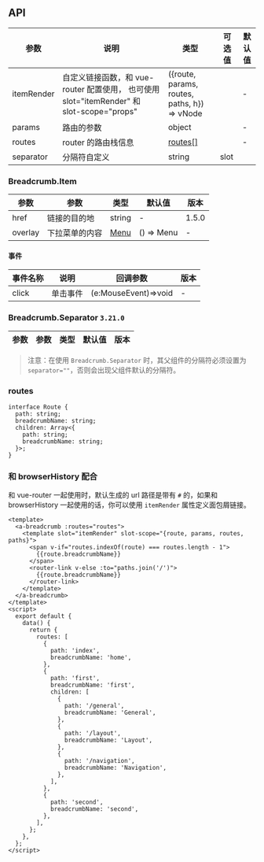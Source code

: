 ## API

| 参数 | 说明 | 类型 | 可选值 | 默认值 |
| --- | --- | --- | --- | --- |
| itemRender | 自定义链接函数，和 vue-router 配置使用， 也可使用 slot="itemRender" 和 slot-scope="props" | ({route, params, routes, paths, h}) => vNode |  | - |
| params | 路由的参数 | object |  | - |
| routes | router 的路由栈信息 | [routes[]](#routes) |  | - |
| separator | 分隔符自定义 | string|slot |  | '/' |

### Breadcrumb.Item

| 参数 | 参数 | 类型 | 默认值 | 版本 |
| --- | --- | --- | --- | --- |
| href | 链接的目的地 | string | - | 1.5.0 |
| overlay | 下拉菜单的内容 | [Menu](#/components/menu) | () => Menu | - | 1.5.0 |

#### 事件

| 事件名称 | 说明 | 回调参数 | 版本 |
| --- | --- | --- | --- |
| click | 单击事件 | (e:MouseEvent)=>void | - |

### Breadcrumb.Separator `3.21.0`

| 参数 | 参数 | 类型 | 默认值 | 版本 |
| --- | --- | --- | --- | --- |

> 注意：在使用 `Breadcrumb.Separator` 时，其父组件的分隔符必须设置为 `separator=""`，否则会出现父组件默认的分隔符。
### routes

```
interface Route {
  path: string;
  breadcrumbName: string;
  children: Array<{
    path: string;
    breadcrumbName: string;
  }>;
}
```

### 和 browserHistory 配合

和 vue-router 一起使用时，默认生成的 url 路径是带有 `#` 的，如果和 browserHistory 一起使用的话，你可以使用 `itemRender` 属性定义面包屑链接。

```
<template>
  <a-breadcrumb :routes="routes">
    <template slot="itemRender" slot-scope="{route, params, routes, paths}">
      <span v-if="routes.indexOf(route) === routes.length - 1">
        {{route.breadcrumbName}}
      </span>
      <router-link v-else :to="paths.join('/')">
        {{route.breadcrumbName}}
      </router-link>
    </template>
  </a-breadcrumb>
</template>
<script>
  export default {
    data() {
      return {
        routes: [
          {
            path: 'index',
            breadcrumbName: 'home',
          },
          {
            path: 'first',
            breadcrumbName: 'first',
            children: [
              {
                path: '/general',
                breadcrumbName: 'General',
              },
              {
                path: '/layout',
                breadcrumbName: 'Layout',
              },
              {
                path: '/navigation',
                breadcrumbName: 'Navigation',
              },
            ],
          },
          {
            path: 'second',
            breadcrumbName: 'second',
          },
        ],
      };
    },
  };
</script>
```
